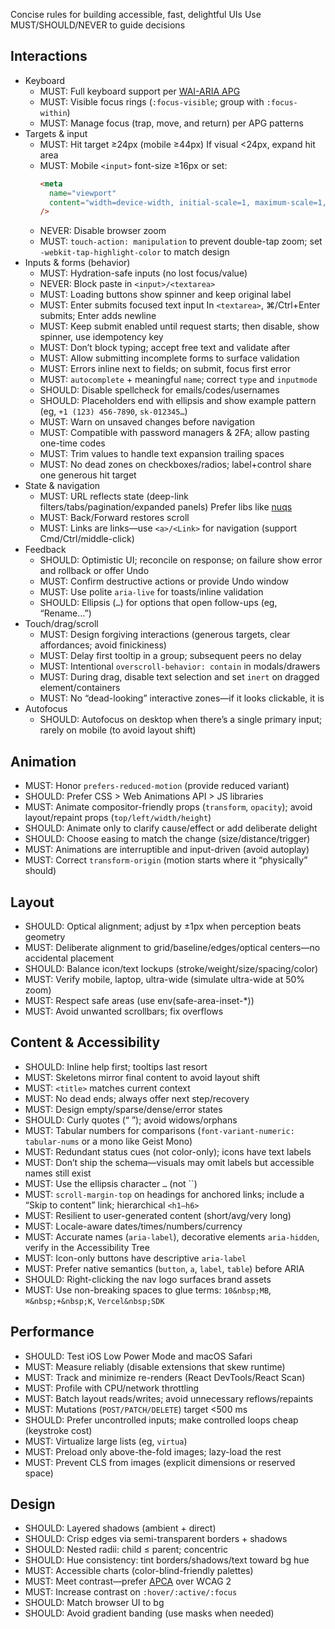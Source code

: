 Concise rules for building accessible, fast, delightful UIs Use MUST/SHOULD/NEVER to guide decisions

## Interactions

- Keyboard
  - MUST: Full keyboard support per [WAI-ARIA APG](https://wwww3org/WAI/ARIA/apg/patterns/)
  - MUST: Visible focus rings (`:focus-visible`; group with `:focus-within`)
  - MUST: Manage focus (trap, move, and return) per APG patterns
- Targets & input
  - MUST: Hit target ≥24px (mobile ≥44px) If visual <24px, expand hit area
  - MUST: Mobile `<input>` font-size ≥16px or set:
    ```html
    <meta
      name="viewport"
      content="width=device-width, initial-scale=1, maximum-scale=1, viewport-fit=cover"
    />
    ```
  - NEVER: Disable browser zoom
  - MUST: `touch-action: manipulation` to prevent double-tap zoom; set `-webkit-tap-highlight-color` to match design
- Inputs & forms (behavior)
  - MUST: Hydration-safe inputs (no lost focus/value)
  - NEVER: Block paste in `<input>/<textarea>`
  - MUST: Loading buttons show spinner and keep original label
  - MUST: Enter submits focused text input In `<textarea>`, ⌘/Ctrl+Enter submits; Enter adds newline
  - MUST: Keep submit enabled until request starts; then disable, show spinner, use idempotency key
  - MUST: Don’t block typing; accept free text and validate after
  - MUST: Allow submitting incomplete forms to surface validation
  - MUST: Errors inline next to fields; on submit, focus first error
  - MUST: `autocomplete` + meaningful `name`; correct `type` and `inputmode`
  - SHOULD: Disable spellcheck for emails/codes/usernames
  - SHOULD: Placeholders end with ellipsis and show example pattern (eg, `+1 (123) 456-7890`, `sk-012345…`)
  - MUST: Warn on unsaved changes before navigation
  - MUST: Compatible with password managers & 2FA; allow pasting one-time codes
  - MUST: Trim values to handle text expansion trailing spaces
  - MUST: No dead zones on checkboxes/radios; label+control share one generous hit target
- State & navigation
  - MUST: URL reflects state (deep-link filters/tabs/pagination/expanded panels) Prefer libs like [nuqs](https://nuqs47ngcom/)
  - MUST: Back/Forward restores scroll
  - MUST: Links are links—use `<a>/<Link>` for navigation (support Cmd/Ctrl/middle-click)
- Feedback
  - SHOULD: Optimistic UI; reconcile on response; on failure show error and rollback or offer Undo
  - MUST: Confirm destructive actions or provide Undo window
  - MUST: Use polite `aria-live` for toasts/inline validation
  - SHOULD: Ellipsis (`…`) for options that open follow-ups (eg, “Rename…”)
- Touch/drag/scroll
  - MUST: Design forgiving interactions (generous targets, clear affordances; avoid finickiness)
  - MUST: Delay first tooltip in a group; subsequent peers no delay
  - MUST: Intentional `overscroll-behavior: contain` in modals/drawers
  - MUST: During drag, disable text selection and set `inert` on dragged element/containers
  - MUST: No “dead-looking” interactive zones—if it looks clickable, it is
- Autofocus
  - SHOULD: Autofocus on desktop when there’s a single primary input; rarely on mobile (to avoid layout shift)

## Animation

- MUST: Honor `prefers-reduced-motion` (provide reduced variant)
- SHOULD: Prefer CSS > Web Animations API > JS libraries
- MUST: Animate compositor-friendly props (`transform`, `opacity`); avoid layout/repaint props (`top/left/width/height`)
- SHOULD: Animate only to clarify cause/effect or add deliberate delight
- SHOULD: Choose easing to match the change (size/distance/trigger)
- MUST: Animations are interruptible and input-driven (avoid autoplay)
- MUST: Correct `transform-origin` (motion starts where it “physically” should)

## Layout

- SHOULD: Optical alignment; adjust by ±1px when perception beats geometry
- MUST: Deliberate alignment to grid/baseline/edges/optical centers—no accidental placement
- SHOULD: Balance icon/text lockups (stroke/weight/size/spacing/color)
- MUST: Verify mobile, laptop, ultra-wide (simulate ultra-wide at 50% zoom)
- MUST: Respect safe areas (use env(safe-area-inset-\*))
- MUST: Avoid unwanted scrollbars; fix overflows

## Content & Accessibility

- SHOULD: Inline help first; tooltips last resort
- MUST: Skeletons mirror final content to avoid layout shift
- MUST: `<title>` matches current context
- MUST: No dead ends; always offer next step/recovery
- MUST: Design empty/sparse/dense/error states
- SHOULD: Curly quotes (“ ”); avoid widows/orphans
- MUST: Tabular numbers for comparisons (`font-variant-numeric: tabular-nums` or a mono like Geist Mono)
- MUST: Redundant status cues (not color-only); icons have text labels
- MUST: Don’t ship the schema—visuals may omit labels but accessible names still exist
- MUST: Use the ellipsis character `…` (not ``)
- MUST: `scroll-margin-top` on headings for anchored links; include a “Skip to content” link; hierarchical `<h1–h6>`
- MUST: Resilient to user-generated content (short/avg/very long)
- MUST: Locale-aware dates/times/numbers/currency
- MUST: Accurate names (`aria-label`), decorative elements `aria-hidden`, verify in the Accessibility Tree
- MUST: Icon-only buttons have descriptive `aria-label`
- MUST: Prefer native semantics (`button`, `a`, `label`, `table`) before ARIA
- SHOULD: Right-clicking the nav logo surfaces brand assets
- MUST: Use non-breaking spaces to glue terms: `10&nbsp;MB`, `⌘&nbsp;+&nbsp;K`, `Vercel&nbsp;SDK`

## Performance

- SHOULD: Test iOS Low Power Mode and macOS Safari
- MUST: Measure reliably (disable extensions that skew runtime)
- MUST: Track and minimize re-renders (React DevTools/React Scan)
- MUST: Profile with CPU/network throttling
- MUST: Batch layout reads/writes; avoid unnecessary reflows/repaints
- MUST: Mutations (`POST/PATCH/DELETE`) target <500 ms
- SHOULD: Prefer uncontrolled inputs; make controlled loops cheap (keystroke cost)
- MUST: Virtualize large lists (eg, `virtua`)
- MUST: Preload only above-the-fold images; lazy-load the rest
- MUST: Prevent CLS from images (explicit dimensions or reserved space)

## Design

- SHOULD: Layered shadows (ambient + direct)
- SHOULD: Crisp edges via semi-transparent borders + shadows
- SHOULD: Nested radii: child ≤ parent; concentric
- SHOULD: Hue consistency: tint borders/shadows/text toward bg hue
- MUST: Accessible charts (color-blind-friendly palettes)
- MUST: Meet contrast—prefer [APCA](https://apcacontrastcom/) over WCAG 2
- MUST: Increase contrast on `:hover/:active/:focus`
- SHOULD: Match browser UI to bg
- SHOULD: Avoid gradient banding (use masks when needed)
